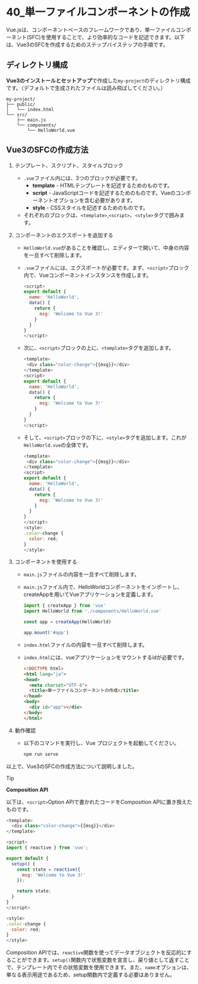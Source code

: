 # 40_単一ファイルコンポーネントの作成
<!-- vue3のSFCの作成方法について、ステップバイステップで教えてください。htmlはindex.html、コンポーネントをインポートするファイルはmain.js、されるファイルはHelloWorld.vueとし、フォルダ構造上のパスを明確にしてください。markdown形式で出力してください。。 -->

Vue.jsは、コンポーネントベースのフレームワークであり、単一ファイルコンポーネント(SFC)を使用することで、より効率的なコードを記述できます。以下は、Vue3のSFCを作成するためのステップバイステップの手順です。

## ディレクトリ構成

**Vue3のインストールとセットアップ**で作成した`my-project`のディレクトリ構成です。（デフォルトで生成されたファイルは読み飛ばしてください。）

```text
my-project/
├── public/
│   └── index.html
└── src/
    ├── main.js
    └── components/
        └── HelloWorld.vue
```

## Vue3のSFCの作成方法

1. テンプレート、スクリプト、スタイルブロック
   - `.vue`ファイル内には、3つのブロックが必要です。
     - **template** - HTMLテンプレートを記述するためのものです。
     - **script** - JavaScriptコードを記述するためのものです。Vueのコンポーネントオプションを含む必要があります。
     - **style** - CSSスタイルを記述するためのものです。
   - それぞれのブロックは、`<template>`,`<script>`、`<style>`タグで囲みます。

2. コンポーネントのエクスポートを追加する

   - `HelloWorld.vue`があることを確認し、エディターで開いて、中身の内容を一旦すべて削除します。
   - `.vue`ファイルには、エクスポートが必要です。まず、`<script>`ブロック内で、Vueコンポーネントインスタンスを作成します。

     ```javascript
     <script>
     export default {
       name: 'HelloWorld',
       data() {
         return {
           msg: 'Welcome to Vue 3!'
         }
       }
     }
     </script>
     ```

   - 次に、`<script>`ブロックの上に、`<template>`タグを追加します。

     ```javascript
     <template>
      <div class="color-change">{{msg}}</div>
     </template>
     <script>
     export default {
       name: 'HelloWorld',
       data() {
         return {
           msg: 'Welcome to Vue 3!'
         }
       }
     }
     </script>
     ```

   - そして、`<script>`ブロックの下に、`<style>`タグを追加します。これが`HelloWorld.vue`の全体です。

     ```javascript
     <template>
      <div class="color-change">{{msg}}</div>
     </template>
     <script>
     export default {
       name: 'HelloWorld',
       data() {
         return {
           msg: 'Welcome to Vue 3!'
         }
       }
     }
     </script>
     <style>
     .color-change {
       color: red;
     }
     </style>
     ```

3. コンポーネントを使用する

   - `main.js`ファイルの内容を一旦すべて削除します。
   - `main.js`ファイル内で、HelloWorldコンポーネントをインポートし、createAppを用いてVueアプリケーションを定義します。

     ```javascript
     import { createApp } from 'vue'
     import HelloWorld from './components/HelloWorld.vue'
     
     const app = createApp(HelloWorld)
     
     app.mount('#app')
     ```

   - `index.html`ファイルの内容を一旦すべて削除します。
  
   - `index.html`には、vueアプリケーションをマウントするidが必要です。

      ```html
      <!DOCTYPE html>
      <html lang="ja">
      <head>
        <meta charset="UTF-8">
        <title>単一ファイルコンポーネントの作成</title>
      </head>
      <body>
        <div id="app"></div>
      </body>
      </html>
      ```

4. 動作確認
   - 以下のコマンドを実行し、Vue プロジェクトを起動してください。

     ```sh
     npm run serve
     ```

以上で、Vue3のSFCの作成方法について説明しました。

> [!tip]
>
> **Composition API**
> <!-- vue3について勉強中です。以下のOption APIの書き方を、Composition APIの書き方に直してください。 -->
> 以下は、`<script>`Option APIで書かれたコードをComposition APIに置き換えたものです。
>
> ```js
> <template>
>   <div class="color-change">{{msg}}</div>
> </template>
> 
> <script>
> import { reactive } from 'vue';
> 
> export default {
>   setup() {
>     const state = reactive({
>       msg: 'Welcome to Vue 3!'
>     });
> 
>     return state;
>   }
> }
> </script>
> 
> <style>
> .color-change {
>   color: red;
> }
> </style>
> ```
>
> Composition APIでは、`reactive`関数を使ってデータオブジェクトを反応的にすることができます。`setup()`関数内で状態変数を宣言し、戻り値として返すことで、テンプレート内でその状態変数を使用できます。また、`name`オプションは、単なる表示用途であるため、setup関数内で定義する必要はありません。
